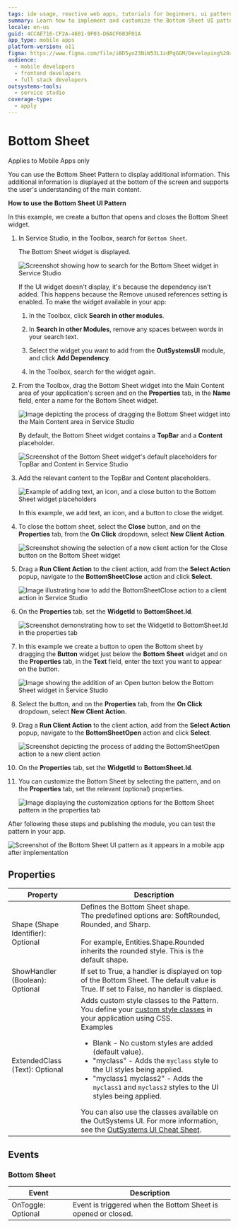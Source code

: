 ```yaml
---
tags: ide usage, reactive web apps, tutorials for beginners, ui patterns, mobile app development
summary: Learn how to implement and customize the Bottom Sheet UI pattern in OutSystems 11 (O11) for enhanced mobile app interfaces.
locale: en-us
guid: 4CCAE716-CF2A-4601-9F03-D6ACF603F01A
app_type: mobile apps
platform-version: o11
figma: https://www.figma.com/file/iBD5yo23NiW53L1zdPqGGM/Developing%20an%20Application?node-id=2885:24642
audience:
  - mobile developers
  - frontend developers
  - full stack developers
outsystems-tools:
  - service studio
coverage-type:
  - apply
---
```


# Bottom Sheet

<div class="info" markdown="1">

Applies to Mobile Apps only

</div>

You can use the Bottom Sheet Pattern to display additional information. This additional information is displayed at the bottom of the screen and supports the user's understanding of the main content.

**How to use the Bottom Sheet UI Pattern**

In this example, we create a button that opens and closes the Bottom Sheet widget.

1. In Service Studio, in the Toolbox, search for `Bottom Sheet`.

    The Bottom Sheet widget is displayed.

    ![Screenshot showing how to search for the Bottom Sheet widget in Service Studio](images/bottomsheet-widget-ss.png "Bottom Sheet Widget in Service Studio")

    If the UI widget doesn't display, it's because the dependency isn't added. This happens because the Remove unused references setting is enabled. To make the widget available in your app:

    1. In the Toolbox, click **Search in other modules**.

    1. In **Search in other Modules**, remove any spaces between words in your search text.
    
    1. Select the widget you want to add from the **OutSystemsUI** module, and click **Add Dependency**. 
    
    1. In the Toolbox, search for the widget again.

1. From the Toolbox, drag the Bottom Sheet widget into the Main Content area of your application's screen and on the **Properties** tab, in the **Name** field, enter a name for the Bottom Sheet widget.

    ![Image depicting the process of dragging the Bottom Sheet widget into the Main Content area in Service Studio](images/bottomsheet-dragwidget-ss.png "Dragging Bottom Sheet Widget")

    By default, the Bottom Sheet widget contains a **TopBar** and a **Content** placeholder.

    ![Screenshot of the Bottom Sheet widget's default placeholders for TopBar and Content in Service Studio](images/bottomsheet-placeholder-ss.png "Bottom Sheet Widget Placeholder")

1. Add the relevant content to the TopBar and Content placeholders. 

    ![Example of adding text, an icon, and a close button to the Bottom Sheet widget placeholders](images/bottomsheet-content-ss.png "Adding Content to Bottom Sheet")

    In this example, we add text, an icon, and a button to close the widget.

1. To close the bottom sheet, select the **Close** button, and on the **Properties** tab, from the **On Click** dropdown, select **New Client Action**.  

    ![Screenshot showing the selection of a new client action for the Close button on the Bottom Sheet widget](images/bottomsheet-onclick-ss.png "Setting On Click Action for Close Button")

1. Drag a **Run Client Action** to the client action, add from the **Select Action** popup, navigate to the **BottomSheetClose** action and click **Select**.

    ![Image illustrating how to add the BottomSheetClose action to a client action in Service Studio](images/bottomsheet-close-ss.png "Adding BottomSheetClose Action")

1. On the **Properties** tab, set the **WidgetId** to **BottomSheet.Id**.

    ![Screenshot demonstrating how to set the WidgetId to BottomSheet.Id in the properties tab](images/bottomsheet-id-ss.png "Setting WidgetId Property")

1. In this example we create a button to open the Bottom sheet by dragging the **Button** widget just below the **Bottom Sheet** widget and on the **Properties** tab, in the **Text** field, enter the text you want to appear on the button.

    ![Image showing the addition of an Open button below the Bottom Sheet widget in Service Studio](images/bottomsheet-openbutton-ss.png "Adding Open Button for Bottom Sheet")

1. Select the button, and on the **Properties** tab, from the **On Click** dropdown, select **New Client Action**.

1. Drag a **Run Client Action** to the client action, add from the **Select Action** popup, navigate to the **BottomSheetOpen** action and click **Select**.

    ![Screenshot depicting the process of adding the BottomSheetOpen action to a new client action](images/bottomsheet-openaction-ss.png "Adding BottomSheetOpen Action")

1. On the **Properties** tab, set the **WidgetId** to **BottomSheet.Id**.

1. You can customize the Bottom Sheet by selecting the pattern, and on the **Properties** tab, set the relevant (optional) properties.

    ![Image displaying the customization options for the Bottom Sheet pattern in the properties tab](images/bottomsheet-properties-ss.png "Customizing Bottom Sheet Properties")

After following these steps and publishing the module, you can test the pattern in your app. 

![Screenshot of the Bottom Sheet UI pattern as it appears in a mobile app after implementation](images/bottomsheet-resultapp.png "Bottom Sheet in Mobile App")

## Properties

|Property|Description|
|---|---|
|Shape (Shape Identifier): Optional|Defines the Bottom Sheet shape.<br/>The predefined options are: SoftRounded, Rounded, and Sharp.<br/><br/>For example, Entities.Shape.Rounded inherits the rounded style. This is the default shape.|
|ShowHandler (Boolean): Optional|If set to True, a handler is displayed on top of the Bottom Sheet. The default value is True. If set to False, no handler is displaed.|
| ExtendedClass (Text): Optional|Adds custom style classes to the Pattern. You define your [custom style classes](../../../look-feel/css.md) in your application using CSS. <br/>Examples <ul><li>Blank - No custom styles are added (default value).</li><li>"myclass" - Adds the ``myclass`` style to the UI styles being applied.</li><li>"myclass1 myclass2" - Adds the ``myclass1`` and ``myclass2`` styles to the UI styles being applied.</li></ul>You can also use the classes available on the OutSystems UI. For more information, see the [OutSystems UI Cheat Sheet](https://outsystemsui.outsystems.com/OutSystemsUIWebsite/CheatSheet). |

## Events

### Bottom Sheet

|Event| Description| 
|---|---|
|OnToggle: Optional|Event is triggered when the Bottom Sheet is opened or closed.| 
